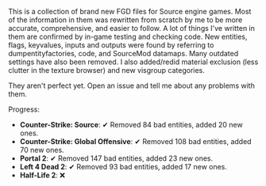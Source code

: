 This is a collection of brand new FGD files for Source engine games. Most of the information in them was rewritten from scratch by me to be more accurate, comprehensive, and easier to follow. A lot of things I've written in them are confirmed by in-game testing and checking code. New entities, flags, keyvalues, inputs and outputs were found by referring to dumpentityfactories, code, and SourceMod datamaps. Many outdated settings have also been removed. I also added/redid material exclusion (less clutter in the texture browser) and new visgroup categories.

They aren't perfect yet. Open an issue and tell me about any problems with them.

Progress:
- **Counter-Strike: Source**: ✔ Removed 84 bad entities, added 20 new ones.
- **Counter-Strike: Global Offensive**: ✔ Removed 108 bad entities, added 70 new ones.
- **Portal 2**: ✔ Removed 147 bad entities, added 23 new ones.
- **Left 4 Dead 2**: ✔ Removed 93 bad entities, added 17 new ones.
- **Half-Life 2**: ❌
